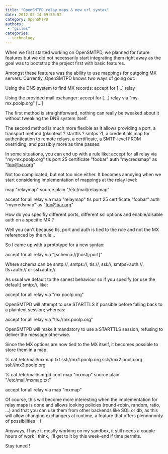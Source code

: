 ```yaml
---
title: "OpenSMTPD relay maps & new url syntax"
date: 2012-05-14 09:55:52
category: OpenSMTPD
authors:
 - "gilles"
categories:
 - technology
---
```


When we first started working on OpenSMTPD, we planned for future features but we did not necessarily start integrating them right away as the goal was to bootstrap the project first with basic features.

Amongst these features was the ability to use mappings for outgoing MX servers. Currently, OpenSMTPD knows two ways of going out:

Using the DNS system to find MX records: accept for [...] relay

Using the provided mail exchanger: accept for [...] relay via "my-mx.poolp.org" [...]

The first method is straightforward, nothing can really be tweaked about it without tweaking the DNS system itself.

The second method is much more flexible as it allows providing a port, a transport method (plaintext ? starttls ? smtps ?), a credentials map for authentication to remote relays, a certificate, a SMTP-level FROM overriding, and possibly more as time passes.

In some situations, you can end up with a rule like: accept for all relay via "my-mx.poolp.org" tls port 25 certificate "foobar" auth "mycredsmap" as "foo@bar.org"

Not too complicated, but not too nice either. It becomes annoying when we start considering implementation of mappings at the relay level:

map "relaymap" source plain "/etc/mail/relaymap"

accept for all relay via map "relaymap" tls port 25 certificate "foobar" auth "mycredsmap" as "foo@bar.org"

How do you specifiy different ports, different ssl options and enable/disable auth on a specific MX ?

Well you can't because tls, port and auth is tied to the rule and not the MX referenced by the rule...

So I came up with a prototype for a new syntax:

accept for all relay via "[schema://]host[:port]"

Where schema can be smtp://, smtps://, tls://, ssl://, smtps+auth://, tls+auth:// or ssl+auth://.

As usual we default to the sanest behaviour so if you specify (or use the default) smtp://, like:

accept for all relay via "mx.poolp.org"

OpenSMTPD will attempt to use STARTTLS if possible before falling back to a plaintext session; whereas:

accept for all relay via "tls://mx.poolp.org"

OpenSMTPD will make it mandatory to use a STARTTLS session, refusing to deliver the message otherwise.

Since the MX options are now tied to the MX itself, it becomes possible to store them in a map:

% cat /etc/mail/mxmap.txt ssl://mx1.poolp.org ssl://mx2.poolp.org ssl://mx3.poolp.org

% cat /etc/mail/smtpd.conf map "mxmap" source plain "/etc/mail/mxmap.txt"

accept for all relay via map "mxmap"

Of course, this will become more interesting when the implementation for relay maps is done and allows looking policies (round-robin, random, ratio, ...) and that you can use them from other backends like SQL or db, as this will allow changing exchangers at runtime, a feature that offers plennnnnnty of possibilities :-)

Anyways, I have it mostly working on my sandbox, it still needs a couple hours of work I think, I'll get to it by this week-end if time permits.

Stay tuned !
